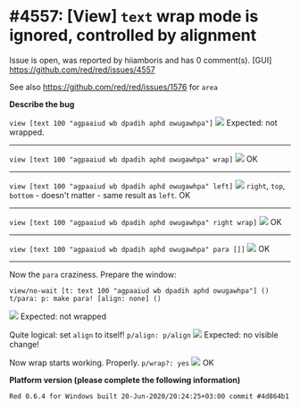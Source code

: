 
#4557: [View] `text` wrap mode is ignored, controlled by alignment
================================================================================
Issue is open, was reported by hiiamboris and has 0 comment(s).
[GUI]
<https://github.com/red/red/issues/4557>

See also https://github.com/red/red/issues/1576 for `area`

**Describe the bug**

`view [text 100 "agpaaiud wb dpadih aphd owugawhpa"]`
![](https://i.gyazo.com/b4a867522a292cad51cc5da95c55aba6.png)
Expected: not wrapped.

---
`view [text 100 "agpaaiud wb dpadih aphd owugawhpa" wrap]`
![](https://i.gyazo.com/b4a867522a292cad51cc5da95c55aba6.png)
OK

---
`view [text 100 "agpaaiud wb dpadih aphd owugawhpa" left]`
![](https://i.gyazo.com/32ce9ce304a9a37f6a8c9fb8ad3c08a7.png)
`right`, `top`, `bottom` - doesn't matter - same result as `left`.
OK

---
`view [text 100 "agpaaiud wb dpadih aphd owugawhpa" right wrap]`
![](https://i.gyazo.com/44ee821147431479e4267b0e55457249.png)
OK

---
`view [text 100 "agpaaiud wb dpadih aphd owugawhpa" para []]`
![](https://i.gyazo.com/32ce9ce304a9a37f6a8c9fb8ad3c08a7.png)
OK

---
Now the `para` craziness.
Prepare the window:
```
view/no-wait [t: text 100 "agpaaiud wb dpadih aphd owugawhpa"] ()
t/para: p: make para! [align: none] ()
```
![](https://i.gyazo.com/03447dfb8da28aea3a25c605a0f2f01d.png)
Expected: not wrapped

Quite logical: set `align` to itself! `p/align: p/align`
![](https://i.gyazo.com/72acfbd6e6f6cdd8c9f452d08552e0d8.png)
Expected: no visible change!

Now wrap starts working. Properly. `p/wrap?: yes`
![](https://i.gyazo.com/cf3115d61e882f6393c0ac8e906f598a.png)
OK

**Platform version (please complete the following information)**
```
Red 0.6.4 for Windows built 20-Jun-2020/20:24:25+03:00 commit #4d864b1
```



